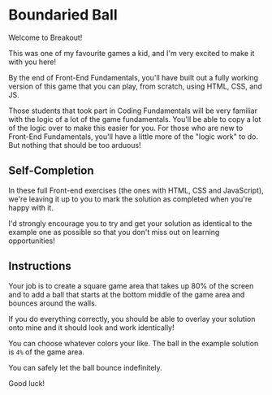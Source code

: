 # Boundaried Ball

Welcome to Breakout!

This was one of my favourite games a kid, and I'm very excited to make it with you here!

By the end of Front-End Fundamentals, you'll have built out a fully working version of this game that you can play, from scratch, using HTML, CSS, and JS.

Those students that took part in Coding Fundamentals will be very familiar with the logic of a lot of the game fundamentals. You'll be able to copy a lot of the logic over to make this easier for you. For those who are new to Front-End Fundamentals, you'll have a little more of the "logic work" to do. But nothing that should be too arduous!

## Self-Completion

In these full Front-end exercises (the ones with HTML, CSS and JavaScript), we're leaving it up to you to mark the solution as completed when you're happy with it.

I'd strongly encourage you to try and get your solution as identical to the example one as possible so that you don't miss out on learning opportunities!

## Instructions

Your job is to create a square game area that takes up 80% of the screen and to add a ball that starts at the bottom middle of the game area and bounces around the walls.

If you do everything correctly, you should be able to overlay your solution onto mine and it should look and work identically!

You can choose whatever colors your like. The ball in the example solution is `4%` of the game area.

You can safely let the ball bounce indefinitely.

Good luck!
